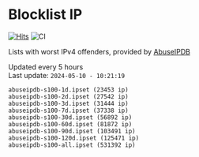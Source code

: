 # Blocklist IP

[![Hits](https://hits.seeyoufarm.com/api/count/incr/badge.svg?url=https%3A%2F%2Fgithub.com%2Fborestad%2Fblocklist-ip%2F&count_bg=%2379C83D&title_bg=%23555555&icon=&icon_color=%23E7E7E7&title=hits&edge_flat=false)](https://hits.seeyoufarm.com)  ![CI](https://img.shields.io/github/workflow/status/borestad/blocklist-ip/CI?style=flat-square)

Lists with worst IPv4 offenders, provided by [AbuseIPDB](https://www.abuseipdb.com/)

<!-- FOOTER-PLACEHOLDER -->
Updated every 5 hours<br>
Last update: `2024-05-10 - 10:21:19`
```
abuseipdb-s100-1d.ipset (23453 ip)
abuseipdb-s100-2d.ipset (27542 ip)
abuseipdb-s100-3d.ipset (31444 ip)
abuseipdb-s100-7d.ipset (37338 ip)
abuseipdb-s100-30d.ipset (56892 ip)
abuseipdb-s100-60d.ipset (81872 ip)
abuseipdb-s100-90d.ipset (103491 ip)
abuseipdb-s100-120d.ipset (125471 ip)
abuseipdb-s100-all.ipset (531392 ip)
```
